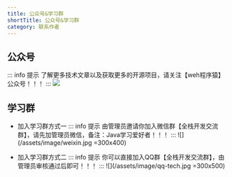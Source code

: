 ```yaml
---
title: 公众号&学习群
shortTitle: 公众号&学习群
category: 联系作者
---
```


## 公众号
::: info 提示
了解更多技术文章以及获取更多的开源项目，请关注【weh程序猿】公众号！！！
:::
![](/assets/image/weixin-gongzhonghao.png)

## 学习群
+ 加入学习群方式一
::: info 提示
由管理员邀请你加入微信群【全栈开发交流群】，请先加管理员微信，备注：Java学习爱好者！！！
:::
![](/assets/image/weixin.jpg =300x400)

+ 加入学习群方式二
::: info 提示
你可以直接加入QQ群【全栈开发交流群】，由管理员审核通过后即可！！！
:::
![](/assets/image/qq-tech.jpg =300x500)
